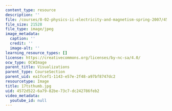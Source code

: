 ```yaml
---
content_type: resource
description: ''
file: /courses/8-02-physics-ii-electricity-and-magnetism-spring-2007/4572d5226a7982be73c7dc242786feb2_17tsthumb.jpg
file_size: 21528
file_type: image/jpeg
image_metadata:
  caption: ''
  credit: ''
  image-alt: ''
learning_resource_types: []
license: https://creativecommons.org/licenses/by-nc-sa/4.0/
ocw_type: OCWImage
parent_title: Visualizations
parent_type: CourseSection
parent_uid: ea1fcef1-1143-e57e-2f48-a97bf8747dc2
resourcetype: Image
title: 17tsthumb.jpg
uid: 4572d522-6a79-82be-73c7-dc242786feb2
video_metadata:
  youtube_id: null
---
```

